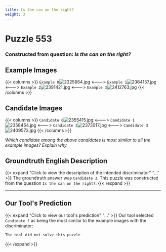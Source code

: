 ```yaml
---
title: Is the can on the right?
weight: 3
---
```


# Puzzle 553
### Constructed from question: _Is the can on the right?_


## Example Images
{{< columns >}}
`Example 0`![2325964.jpg](/gqa_images/2325964.jpg)
<--->
`Example 1`![2364157.jpg](/gqa_images/2364157.jpg)
<--->
`Example 2`![2391421.jpg](/gqa_images/2391421.jpg)
<--->
`Example 3`![2412763.jpg](/gqa_images/2412763.jpg)
{{< /columns >}}

## Candidate Images
{{< columns >}}
`Candidate 0`![2355415.jpg](/gqa_images/2355415.jpg)
<--->
`Candidate 1`![2358454.jpg](/gqa_images/2358454.jpg)
<--->
`Candidate 2`![2373017.jpg](/gqa_images/2373017.jpg)
<--->
`Candidate 3`![2409573.jpg](/gqa_images/2409573.jpg)
{{< /columns >}}

*Which candidate among the above candidates is most similar to all the example images? Explain why.*

## Groundtruth English Description

{{< expand "Click to view the description of the intended discriminator" "..." >}}
The groundtruth answer was `Candidate 3`. This puzzle was constructed from the question `Is the can on the right?`.
{{< /expand >}}

---

## Our Tool's Prediction

{{< expand "Click to view our tool's prediction" "..." >}}
Our tool selected `Candidate ?` as being the most similar to the example images with the discriminator:
```plaintext
The tool did not solve this puzzle
```
{{< /expand >}}
